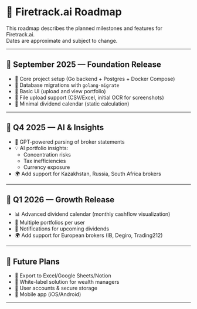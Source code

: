 # 🚀 Firetrack.ai Roadmap

This roadmap describes the planned milestones and features for Firetrack.ai.  
Dates are approximate and subject to change.

---

## 📅 September 2025 — Foundation Release

- 🔹 Core project setup (Go backend + Postgres + Docker Compose)
- 🔹 Database migrations with `golang-migrate`
- 🔹 Basic UI (upload and view portfolio)
- 🔹 File upload support (CSV/Excel, initial OCR for screenshots)
- 🔹 Minimal dividend calendar (static calculation)

---

## 📅 Q4 2025 — AI & Insights

- 🤖 GPT-powered parsing of broker statements
- 💡 AI portfolio insights:
    - Concentration risks
    - Tax inefficiencies
    - Currency exposure
- 🌍 Add support for Kazakhstan, Russia, South Africa brokers

---

## 📅 Q1 2026 — Growth Release

- 📊 Advanced dividend calendar (monthly cashflow visualization)
- 🔄 Multiple portfolios per user
- 🔔 Notifications for upcoming dividends
- 🌍 Add support for European brokers (IB, Degiro, Trading212)

---

## 📅 Future Plans

- 🧾 Export to Excel/Google Sheets/Notion
- 🏦 White-label solution for wealth managers
- 🔐 User accounts & secure storage
- 📱 Mobile app (iOS/Android)

---
